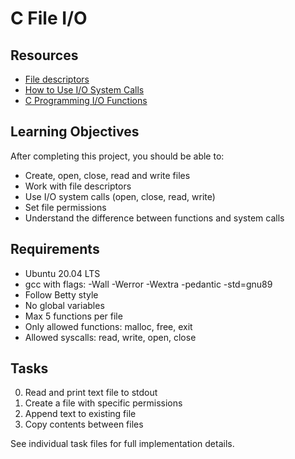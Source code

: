 # C File I/O

## Resources
- [File descriptors](https://en.wikipedia.org/wiki/File_descriptor)
- [How to Use I/O System Calls](https://www.geeksforgeeks.org/input-output-system-calls-c-create-open-close-read-write/)
- [C Programming I/O Functions](https://www.guru99.com/c-file-input-output.html)

## Learning Objectives
After completing this project, you should be able to:
- Create, open, close, read and write files
- Work with file descriptors
- Use I/O system calls (open, close, read, write)
- Set file permissions
- Understand the difference between functions and system calls

## Requirements
- Ubuntu 20.04 LTS
- gcc with flags: -Wall -Werror -Wextra -pedantic -std=gnu89
- Follow Betty style
- No global variables
- Max 5 functions per file
- Only allowed functions: malloc, free, exit
- Allowed syscalls: read, write, open, close

## Tasks
0. Read and print text file to stdout
1. Create a file with specific permissions
2. Append text to existing file
3. Copy contents between files

See individual task files for full implementation details.
